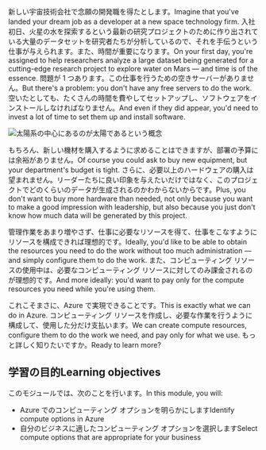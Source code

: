 <span data-ttu-id="d5c30-101">新しい宇宙技術会社で念願の開発職を得たとします。</span><span class="sxs-lookup"><span data-stu-id="d5c30-101">Imagine that you've landed your dream job as a developer at a new space technology firm.</span></span> <span data-ttu-id="d5c30-102">入社初日、火星の水を探索するという最新の研究プロジェクトのために作り出されている大量のデータセットを研究者たちが分析しているので、それを手伝うという仕事が与えられます。また、時間が重要になります。</span><span class="sxs-lookup"><span data-stu-id="d5c30-102">On your first day, you're assigned to help researchers analyze a large dataset being generated for a cutting-edge research project to explore water on Mars &mdash; and time is of the essence.</span></span> <span data-ttu-id="d5c30-103">問題が 1 つあります。この仕事を行うための空きサーバーがありません。</span><span class="sxs-lookup"><span data-stu-id="d5c30-103">But there's a problem: you don't have any free servers to do the work.</span></span> <span data-ttu-id="d5c30-104">空いたとしても、たくさんの時間を費やしてセットアップし、ソフトウェアをインストールしなければなりません。</span><span class="sxs-lookup"><span data-stu-id="d5c30-104">And even if they did appear, you'd need to invest a lot of time to set them up and install software.</span></span>

![太陽系の中心にあるのが太陽であるという概念](../media/1-heading.png)

<span data-ttu-id="d5c30-106">もちろん、新しい機材を購入するように求めることはできますが、部署の予算には余裕がありません。</span><span class="sxs-lookup"><span data-stu-id="d5c30-106">Of course you could ask to buy new equipment, but your department's budget is tight.</span></span> <span data-ttu-id="d5c30-107">さらに、必要以上のハードウェアの購入は望まれません。リーダーたちに良い印象を与えたいだけではなく、このプロジェクトでどのくらいのデータが生成されるのかわからないからです。</span><span class="sxs-lookup"><span data-stu-id="d5c30-107">Plus, you don't want to buy more hardware than needed, not only because you want to make a good impression with leadership, but also because you just don't know how much data will be generated by this project.</span></span>

<span data-ttu-id="d5c30-108">管理作業をあまり増やさず、仕事に必要なリソースを得て、仕事をこなすようにリソースを構成できれば理想的です。</span><span class="sxs-lookup"><span data-stu-id="d5c30-108">Ideally, you'd like to be able to obtain the resources you need to do the work without too much administration &mdash; and simply configure them to do the work.</span></span> <span data-ttu-id="d5c30-109">また、コンピューティング リソースの使用中は、必要なコンピューティング リソースに対してのみ課金されるのが理想的です。</span><span class="sxs-lookup"><span data-stu-id="d5c30-109">And more ideally: you'd want to pay only for the compute resources you need while you're using them.</span></span>

<span data-ttu-id="d5c30-110">これこそまさに、Azure で実現できることです。</span><span class="sxs-lookup"><span data-stu-id="d5c30-110">This is exactly what we can do in Azure.</span></span> <span data-ttu-id="d5c30-111">コンピューティング リソースを作成し、必要な作業を行うように構成して、使用した分だけ支払います。</span><span class="sxs-lookup"><span data-stu-id="d5c30-111">We can create compute resources, configure them to do the work we need, and pay only for what we use.</span></span> <span data-ttu-id="d5c30-112">もっと詳しく知りたいですか。</span><span class="sxs-lookup"><span data-stu-id="d5c30-112">Ready to learn more?</span></span>

## <a name="learning-objectives"></a><span data-ttu-id="d5c30-113">学習の目的</span><span class="sxs-lookup"><span data-stu-id="d5c30-113">Learning objectives</span></span>

<span data-ttu-id="d5c30-114">このモジュールでは、次のことを行います。</span><span class="sxs-lookup"><span data-stu-id="d5c30-114">In this module, you will:</span></span>

- <span data-ttu-id="d5c30-115">Azure でのコンピューティング オプションを明らかにします</span><span class="sxs-lookup"><span data-stu-id="d5c30-115">Identify compute options in Azure</span></span>
- <span data-ttu-id="d5c30-116">自分のビジネスに適したコンピューティング オプションを選択します</span><span class="sxs-lookup"><span data-stu-id="d5c30-116">Select compute options that are appropriate for your business</span></span>
